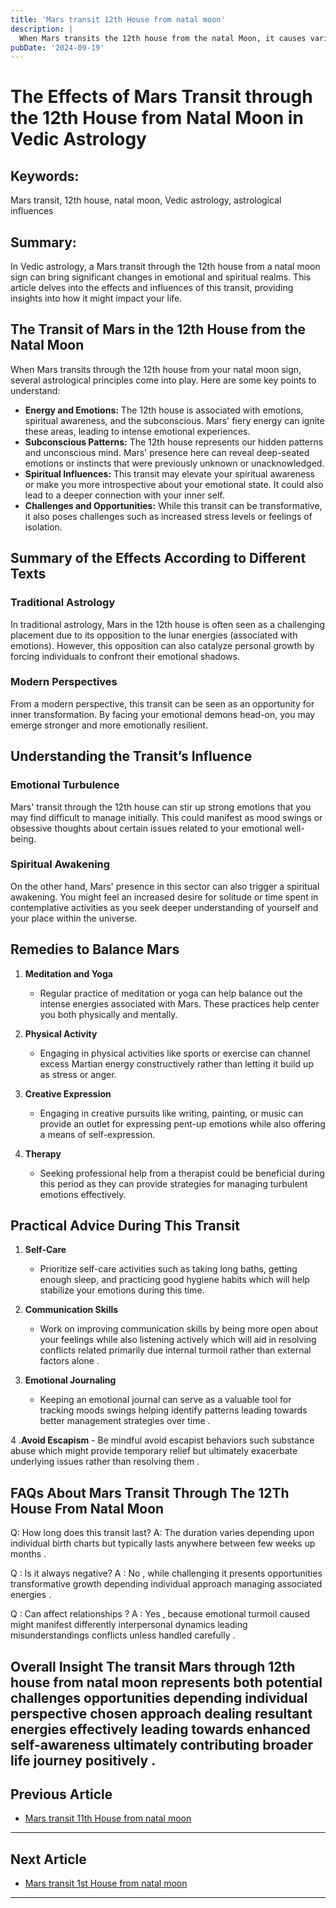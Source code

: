 ```yaml
---
title: 'Mars transit 12th House from natal moon'
description: |
  When Mars transits the 12th house from the natal Moon, it causes various challenges, including financial losses, health issues, and conflicts. The individual may face unwanted expenses, potential accidents, and mental distress. This period requires caution and careful planning.
pubDate: '2024-09-19'
---
```


# The Effects of Mars Transit through the 12th House from Natal Moon in Vedic Astrology

## Keywords:
Mars transit, 12th house, natal moon, Vedic astrology, astrological influences

## Summary:
In Vedic astrology, a Mars transit through the 12th house from a natal moon sign can bring significant changes in emotional and spiritual realms. This article delves into the effects and influences of this transit, providing insights into how it might impact your life.

## The Transit of Mars in the 12th House from the Natal Moon

When Mars transits through the 12th house from your natal moon sign, several astrological principles come into play. Here are some key points to understand:

- **Energy and Emotions:** The 12th house is associated with emotions, spiritual awareness, and the subconscious. Mars' fiery energy can ignite these areas, leading to intense emotional experiences.
- **Subconscious Patterns:** The 12th house represents our hidden patterns and unconscious mind. Mars' presence here can reveal deep-seated emotions or instincts that were previously unknown or unacknowledged.
- **Spiritual Influences:** This transit may elevate your spiritual awareness or make you more introspective about your emotional state. It could also lead to a deeper connection with your inner self.
- **Challenges and Opportunities:** While this transit can be transformative, it also poses challenges such as increased stress levels or feelings of isolation.

## Summary of the Effects According to Different Texts

### Traditional Astrology
In traditional astrology, Mars in the 12th house is often seen as a challenging placement due to its opposition to the lunar energies (associated with emotions). However, this opposition can also catalyze personal growth by forcing individuals to confront their emotional shadows.

### Modern Perspectives
From a modern perspective, this transit can be seen as an opportunity for inner transformation. By facing your emotional demons head-on, you may emerge stronger and more emotionally resilient.

## Understanding the Transit’s Influence

### Emotional Turbulence
Mars' transit through the 12th house can stir up strong emotions that you may find difficult to manage initially. This could manifest as mood swings or obsessive thoughts about certain issues related to your emotional well-being.

### Spiritual Awakening
On the other hand, Mars' presence in this sector can also trigger a spiritual awakening. You might feel an increased desire for solitude or time spent in contemplative activities as you seek deeper understanding of yourself and your place within the universe.

## Remedies to Balance Mars

1. **Meditation and Yoga**
    - Regular practice of meditation or yoga can help balance out the intense energies associated with Mars. These practices help center you both physically and mentally.

2. **Physical Activity**
    - Engaging in physical activities like sports or exercise can channel excess Martian energy constructively rather than letting it build up as stress or anger.

3. **Creative Expression**
    - Engaging in creative pursuits like writing, painting, or music can provide an outlet for expressing pent-up emotions while also offering a means of self-expression.

4. **Therapy**
    - Seeking professional help from a therapist could be beneficial during this period as they can provide strategies for managing turbulent emotions effectively.

## Practical Advice During This Transit

1. **Self-Care**
    - Prioritize self-care activities such as taking long baths, getting enough sleep, and practicing good hygiene habits which will help stabilize your emotions during this time.

2. **Communication Skills**
    - Work on improving communication skills by being more open about your feelings while also listening actively which will aid in resolving conflicts related primarily due internal turmoil rather than external factors alone .

3. **Emotional Journaling**
    - Keeping an emotional journal can serve as a valuable tool for tracking moods swings helping identify patterns leading towards better management strategies over time .

4 .**Avoid Escapism**
     - Be mindful avoid escapist behaviors such substance abuse which might provide temporary relief but ultimately exacerbate underlying issues rather than resolving them .

## FAQs About Mars Transit Through The 12Th House From Natal Moon

Q: How long does this transit last?
A: The duration varies depending upon individual birth charts but typically lasts anywhere between few weeks up months .

Q : Is it always negative?
A : No , while challenging it presents opportunities transformative growth depending individual approach managing associated energies .

Q : Can affect relationships ?
A : Yes , because emotional turmoil caused might manifest differently interpersonal dynamics leading misunderstandings conflicts unless handled carefully .

Overall Insight
The transit Mars through 12th house from natal moon represents both potential challenges opportunities depending individual perspective chosen approach dealing resultant energies effectively leading towards enhanced self-awareness ultimately contributing broader life journey positively .
---

## Previous Article
- [Mars transit 11th House from natal moon](200311_Mars_transit_11th_House_from_natal_moon.md)

---

## Next Article
- [Mars transit 1st House from natal moon](200301_Mars_transit_1st_House_from_natal_moon.md)

---
